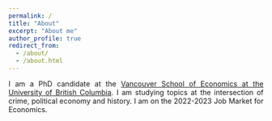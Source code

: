 ```yaml
---
permalink: /
title: "About"
excerpt: "About me"
author_profile: true
redirect_from: 
  - /about/
  - /about.html
---
```


<style>body {text-align: justify}</style>



I am a PhD candidate at the [Vancouver School of Economics at the University of British Columbia](https://economics.ubc.ca/). I am studying topics at the intersection of crime, political economy and history. I am on the 2022-2023 Job Market for Economics. 


<style>body {text-align: justify}</style>


<!--Here is my [CV.](Gustavo.pdf)<-->

<!-- <a href="galbuquerque.github.io/files/Gustavo.pdf" target="_blank">PDF.</a> -->


